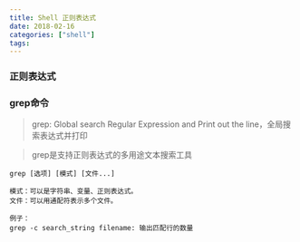 ```yaml
---
title: Shell 正则表达式
date: 2018-02-16
categories: ["shell"]
tags:
---
```


### 正则表达式


### grep命令
> grep: Global search Regular Expression and Print out the line，全局搜索表达式并打印

> grep是支持正则表达式的多用途文本搜索工具

```
grep [选项] [模式] [文件...]

模式：可以是字符串、变量、正则表达式。
文件：可以用通配符表示多个文件。

例子：
grep -c search_string filename: 输出匹配行的数量
```

